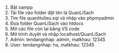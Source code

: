 1. Bật xampp
2. Tải file vào folder đặt tên là QuanLiSach
3. Tìm file quanlitulieu.sql và nhập vào phpmyadmin
4. Đưa folder QuanLiSach vào htdocs
5. Mở các file còn lại bằng VS code
6. Mở trình duyệt và nhập localhost/QuanLiSach
7. Admin: tendangnhap: admin, matkhau: 12345
8. User: tendangnhap: ha, matkhau: 12345

